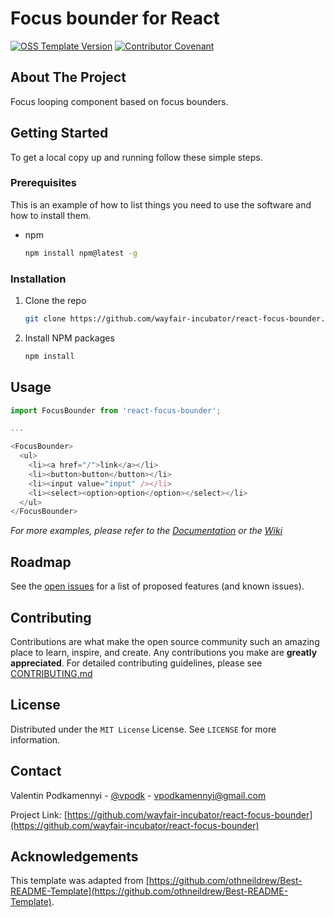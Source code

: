 # Focus bounder for React

[![OSS Template Version](https://img.shields.io/badge/OSS%20Template-0.3.5-7f187f.svg)](https://github.com/wayfair-incubator/oss-template/blob/main/CHANGELOG.md)
[![Contributor Covenant](https://img.shields.io/badge/Contributor%20Covenant-2.0-4baaaa.svg)](CODE_OF_CONDUCT.md)

## About The Project

Focus looping component based on focus bounders.

## Getting Started

To get a local copy up and running follow these simple steps.

### Prerequisites

This is an example of how to list things you need to use the software and how to install them.

- npm

  ```sh
  npm install npm@latest -g
  ```

### Installation

1. Clone the repo

   ```sh
   git clone https://github.com/wayfair-incubator/react-focus-bounder.git
   ```

2. Install NPM packages

   ```sh
   npm install
   ```

## Usage

```js
import FocusBounder from 'react-focus-bounder';

...

<FocusBounder>
  <ul>
    <li><a href="/">link</a></li>
    <li><button>button</button></li>
    <li><input value="input" /></li>
    <li><select><option>option</option></select></li>
  </ul>
</FocusBounder>
```

_For more examples, please refer to the [Documentation](https://example.com) or the [Wiki](https://github.com/wayfair-incubator/react-focus-bounder/wiki)_

## Roadmap

See the [open issues](https://github.com/wayfair-incubator/react-focus-bounder/issues) for a list of proposed features (and known issues).

## Contributing

Contributions are what make the open source community such an amazing place to learn, inspire, and create. Any contributions you make are **greatly appreciated**. For detailed contributing guidelines, please see [CONTRIBUTING.md](CONTRIBUTING.md)

## License

Distributed under the `MIT License` License. See `LICENSE` for more information.

## Contact

Valentin Podkamennyi - [@vpodk](https://twitter.com/vpodk) - vpodkamennyi@gmail.com

Project Link: [https://github.com/wayfair-incubator/react-focus-bounder](https://github.com/wayfair-incubator/react-focus-bounder)

## Acknowledgements

This template was adapted from
[https://github.com/othneildrew/Best-README-Template](https://github.com/othneildrew/Best-README-Template).
